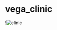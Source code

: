 # vega_clinic
!![clinic](https://user-images.githubusercontent.com/89838944/160151004-9e73ffac-894c-44fb-bf91-585f378b56a8.jpg)
